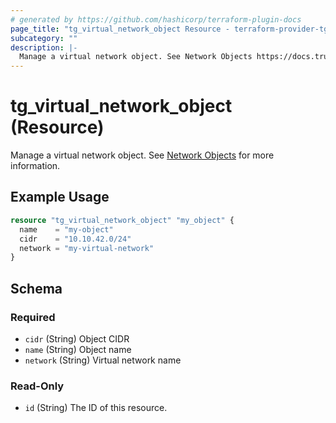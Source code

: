 ```yaml
---
# generated by https://github.com/hashicorp/terraform-plugin-docs
page_title: "tg_virtual_network_object Resource - terraform-provider-tg"
subcategory: ""
description: |-
  Manage a virtual network object. See Network Objects https://docs.trustgrid.io/docs/domain/virtual-networks/network-objects/ for more information.
---
```


# tg_virtual_network_object (Resource)

Manage a virtual network object. See [Network Objects](https://docs.trustgrid.io/docs/domain/virtual-networks/network-objects/) for more information.

## Example Usage

```terraform
resource "tg_virtual_network_object" "my_object" {
  name    = "my-object"
  cidr    = "10.10.42.0/24"
  network = "my-virtual-network"
}
```

<!-- schema generated by tfplugindocs -->
## Schema

### Required

- `cidr` (String) Object CIDR
- `name` (String) Object name
- `network` (String) Virtual network name

### Read-Only

- `id` (String) The ID of this resource.
